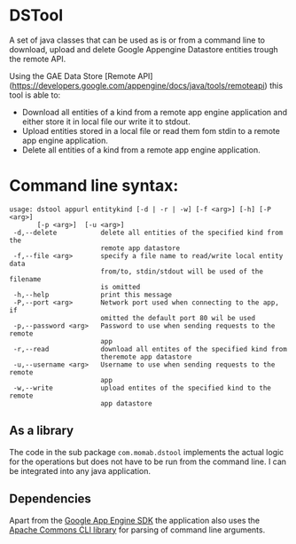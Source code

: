 # DSTool

A set of java classes that can be used as is or from a command line to download, upload and delete Google Appengine Datastore entities trough the remote API.

Using the GAE Data Store [Remote API] (https://developers.google.com/appengine/docs/java/tools/remoteapi) this tool is able to:
* Download all entities of a kind from a remote app engine application and either store it in local file our write it to stdout.
* Upload entities stored in a local file or read them fom stdin to a remote app engine application.
* Delete all entities of a kind from a remote app engine application.

# Command line syntax: 

``` 
usage: dstool appurl entitykind [-d | -r | -w] [-f <arg>] [-h] [-P <arg>]
       [-p <arg>]  [-u <arg>]
 -d,--delete           delete all entities of the specified kind from the
                       remote app datastore
 -f,--file <arg>       specify a file name to read/write local entity data
                       from/to, stdin/stdout will be used of the filename
                       is omitted
 -h,--help             print this message
 -P,--port <arg>       Network port used when connecting to the app, if
                       omitted the default port 80 wil be used
 -p,--password <arg>   Password to use when sending requests to the remote
                       app
 -r,--read             download all entites of the specified kind from
                       theremote app datastore
 -u,--username <arg>   Username to use when sending requests to the remote
                       app
 -w,--write            upload entites of the specified kind to the remote
                       app datastore
```

## As a library

The code in the sub package `com.momab.dstool` implements the actual logic for the operations but does not have to be run from the command line. I can be integrated into any java application.

## Dependencies

Apart from the [Google App Engine SDK](https://developers.google.com/appengine/downloads) the application also uses the [Apache Commons CLI library](http://commons.apache.org/proper/commons-cli/) for parsing of command line arguments. 